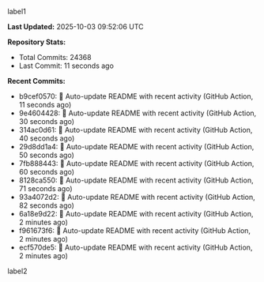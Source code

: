
label1 
<!-- ACTIVITY_START -->
**Last Updated:** 2025-10-03 09:52:06 UTC

**Repository Stats:**
- Total Commits: 24368
- Last Commit: 11 seconds ago

**Recent Commits:**
- b9cef0570: 🤖 Auto-update README with recent activity (GitHub Action, 11 seconds ago)
- 9e4604428: 🤖 Auto-update README with recent activity (GitHub Action, 30 seconds ago)
- 314ac0d61: 🤖 Auto-update README with recent activity (GitHub Action, 40 seconds ago)
- 29d8dd1a4: 🤖 Auto-update README with recent activity (GitHub Action, 50 seconds ago)
- 7fb888443: 🤖 Auto-update README with recent activity (GitHub Action, 60 seconds ago)
- 8128ca550: 🤖 Auto-update README with recent activity (GitHub Action, 71 seconds ago)
- 93a4072d2: 🤖 Auto-update README with recent activity (GitHub Action, 82 seconds ago)
- 6a18e9d22: 🤖 Auto-update README with recent activity (GitHub Action, 2 minutes ago)
- f961673f6: 🤖 Auto-update README with recent activity (GitHub Action, 2 minutes ago)
- ecf570de5: 🤖 Auto-update README with recent activity (GitHub Action, 2 minutes ago)
<!-- ACTIVITY_END -->

label2
